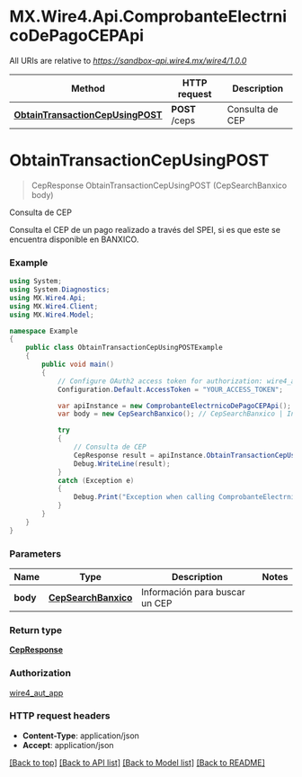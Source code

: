 # MX.Wire4.Api.ComprobanteElectrnicoDePagoCEPApi

All URIs are relative to *https://sandbox-api.wire4.mx/wire4/1.0.0*

Method | HTTP request | Description
------------- | ------------- | -------------
[**ObtainTransactionCepUsingPOST**](ComprobanteElectrnicoDePagoCEPApi.md#obtaintransactioncepusingpost) | **POST** /ceps | Consulta de CEP

<a name="obtaintransactioncepusingpost"></a>
# **ObtainTransactionCepUsingPOST**
> CepResponse ObtainTransactionCepUsingPOST (CepSearchBanxico body)

Consulta de CEP

Consulta el CEP de un pago realizado a través del SPEI, si es que este se encuentra disponible en BANXICO.

### Example
```csharp
using System;
using System.Diagnostics;
using MX.Wire4.Api;
using MX.Wire4.Client;
using MX.Wire4.Model;

namespace Example
{
    public class ObtainTransactionCepUsingPOSTExample
    {
        public void main()
        {
            // Configure OAuth2 access token for authorization: wire4_aut_app
            Configuration.Default.AccessToken = "YOUR_ACCESS_TOKEN";

            var apiInstance = new ComprobanteElectrnicoDePagoCEPApi();
            var body = new CepSearchBanxico(); // CepSearchBanxico | Información para buscar un CEP

            try
            {
                // Consulta de CEP
                CepResponse result = apiInstance.ObtainTransactionCepUsingPOST(body);
                Debug.WriteLine(result);
            }
            catch (Exception e)
            {
                Debug.Print("Exception when calling ComprobanteElectrnicoDePagoCEPApi.ObtainTransactionCepUsingPOST: " + e.Message );
            }
        }
    }
}
```

### Parameters

Name | Type | Description  | Notes
------------- | ------------- | ------------- | -------------
 **body** | [**CepSearchBanxico**](CepSearchBanxico.md)| Información para buscar un CEP | 

### Return type

[**CepResponse**](CepResponse.md)

### Authorization

[wire4_aut_app](../README.md#wire4_aut_app)

### HTTP request headers

 - **Content-Type**: application/json
 - **Accept**: application/json

[[Back to top]](#) [[Back to API list]](../README.md#documentation-for-api-endpoints) [[Back to Model list]](../README.md#documentation-for-models) [[Back to README]](../README.md)
